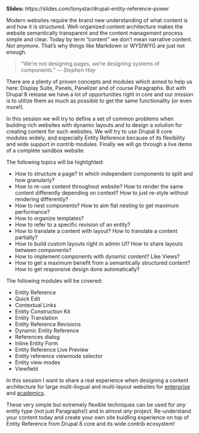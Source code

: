 <p><strong>Slides:</strong> https://slides.com/tonystar/drupal-entity-reference-power</p>

<p>Modern websites require the brand new understanding of what content is and how it is structured. Well-organized content architecture makes the website semantically transparent and the content management process simple and clear. Today by term “content” we don’t mean narrative content. <em>Not anymore. </em>That’s why things like Markdown or WYSIWYG are just not enough.</p>

<blockquote>
<p>“We’re not designing pages, we’re designing systems of components.” — <em>Stephen Hay</em></p>
</blockquote>

<p>There are a plenty of proven concepts and modules which aimed to help us here: Display Suite, Panels, Panelizer and of course Paragraphs. But with Drupal 8 release we have a lot of opportunities right in core and our mission is to utilize them as much as possible to get the same functionality (or even more!).</p>

<p>In this session we will try to define a set of common problems when building rich websites with dynamic layouts and to design a solution for creating content for such websites. We will try to use Drupal 8 core modules widely, and especially Entity Reference because of its flexibility and wide support in contrib modules. Finally we will go through a live demo of a complete sandbox website.</p>

<p>The following topics will be highlighted:</p>

<ul>
	<li>How to structure a page? In which independent components to split and how granularly?</li>
	<li>How to re-use content throughout website? How to render the same content differently depending on context? How to just re-style without rendering differently?</li>
	<li>How to nest components? How to aim flat nesting to get maximum performance?</li>
	<li>How to organize templates?</li>
	<li>How to refer to a specific revision of an entity?</li>
	<li>How to translate a content with layout? How to translate a content partially?</li>
	<li>How to build custom layouts right in admin UI? How to share layouts between components?</li>
	<li>How to implement components with dynamic content? Like Views?</li>
	<li>How to get a maximum benefit from a semantically structured content? How to get responsive design done automatically?</li>
</ul>

<p>The following modules will be covered:</p>

<ul>
	<li>Entity Reference</li>
	<li>Quick Edit</li>
	<li>Contextual Links</li>
	<li>Entity Construction Kit</li>
	<li>Entity Translation</li>
	<li>Entity Reference Revisions</li>
	<li>Dynamic Entity Reference</li>
	<li>References dialog</li>
	<li>Inline Entity Form</li>
	<li>Entity Reference Live Preview</li>
	<li>Entity reference viewmode selector</li>
	<li>Entity view modes</li>
	<li>Viewfield</li>
</ul>

<p>In this session I want to share a real experience when designing a content architecture for large multi-lingual and multi-layout websites for <a href="http://www.acronis.com/" target="_blank">enterprise</a> and <a href="http://en.cs.msu.ru/" target="_blank">academics</a>.</p>

<p>These very simple but extremely flexible techniques can be used for <em>any</em> entity type (not just Paragraphs!) and in almost <em>any</em> project. Re-understand your content today and create your own site buidling experience on top of Entity Reference from Drupal 8 core and its wide contrib ecosystem!</p>
